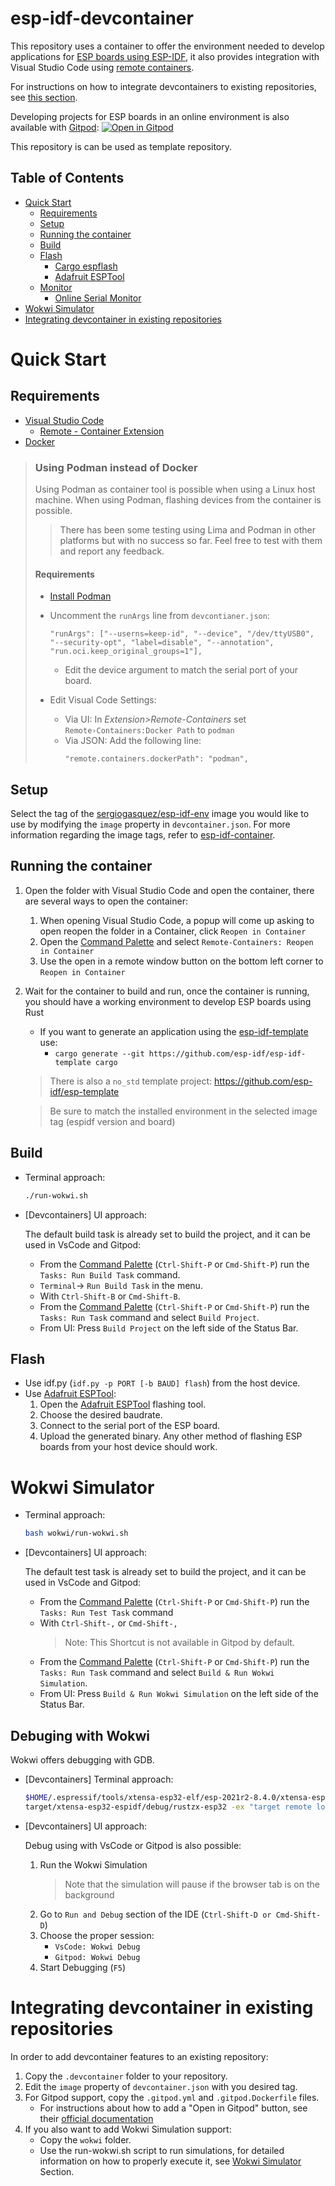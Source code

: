 # esp-idf-devcontainer

This repository uses a container to offer the environment needed to develop applications for [ESP
boards using ESP-IDF](https://github.com/espressif/esp-idf), it also provides integration with Visual Studio Code using [remote containers](https://code.visualstudio.com/docs/remote/containers).

For instructions on how to integrate devcontainers to existing repositories, see
[this section](#integrating-devcontainer-in-existing-repositories).

Developing projects for ESP boards in an online environment is also available with [Gitpod](https://www.gitpod.io/):
[![Open in Gitpod](https://gitpod.io/button/open-in-gitpod.svg)](https://gitpod.io/github.com/SergioGasquez/esp-idf-devcontainer/)

This repository is can be used as template repository.

## Table of Contents

- [Quick Start](#quick-start)
  - [Requirements](#requirements)
  - [Setup](#setup)
  - [Running the container](#running-the-container)
  - [Build](#build)
  - [Flash](#flash)
    - [Cargo espflash](#cargo-espflash)
    - [Adafruit ESPTool](#adafruit-esptool)
  - [Monitor](#monitor)
    - [Online Serial Monitor](#online-serial-monitor)
- [Wokwi Simulator](#wokwi-simulator)
- [Integrating devcontainer in existing repositories](#integrating-devcontainer-in-existing-repositories)

# Quick Start

## Requirements

- [Visual Studio Code](https://code.visualstudio.com/download)
  - [Remote - Container Extension](https://marketplace.visualstudio.com/items?itemName=ms-vscode-remote.remote-containers)
- [Docker](https://docs.docker.com/get-docker/)
> ### Using Podman instead of Docker
> Using Podman as container tool is possible when using a Linux host machine.
> When using Podman, flashing devices from the container is possible.
>
> > There has been some testing using Lima and Podman in other platforms but with
> > no success so far. Feel free to test with them and report any feedback.
> #### Requirements
>   - [Install Podman](https://podman.io/getting-started/installation)
>   -  Uncomment the `runArgs` line from `devcontianer.json`:
>
>       ```
>       "runArgs": ["--userns=keep-id", "--device", "/dev/ttyUSB0", "--security-opt", "label=disable", "--annotation", "run.oci.keep_original_groups=1"],
>       ```
>      - Edit the device argument to match the serial port of your board.
>   - Edit Visual Code Settings:
>     -  Via UI: In _Extension>Remote-Containers_ set `Remote›Containers:Docker Path`
>   to `podman`
>     -  Via JSON: Add the following line:
>         ```
>         "remote.containers.dockerPath": "podman",
>         ```

## Setup

Select the tag of the [sergiogasquez/esp-idf-env](https://hub.docker.com/r/sergiogasquez/esp-idf-env)
image you would like to use by modifying the `image` property in
`devcontainer.json`.
For more information regarding the image tags, refer to [esp-idf-container](https://github.com/SergioGasquez/esp-idf-container).


## Running the container

1. Open the folder with Visual Studio Code and open the container, there are
   several ways to open the container:
   1. When opening Visual Studio Code, a popup will come up asking to open reopen the folder in a Container, click `Reopen in Container`
   1. Open the [Command Palette](https://code.visualstudio.com/docs/getstarted/userinterface#_command-palette) and select `Remote-Containers: Reopen in Container`
   2. Use the open in a remote window button on the bottom left corner to
   `Reopen in Container`
2. Wait for the container to build and run, once the container is running, you
   should have a working environment to develop ESP boards using Rust
   - If you want to generate an application using the [esp-idf-template](https://github.com/esp-idf/esp-idf-template) use:
     - `cargo generate --git https://github.com/esp-idf/esp-idf-template cargo`
    > There is also a `no_std` template project: https://github.com/esp-idf/esp-template

    > Be sure to match the installed environment in the selected image tag (espidf version and board)

## Build
- Terminal approach:
    ```bash
    ./run-wokwi.sh
    ```
- [Devcontainers] UI approach:

    The default build task is already set to build the project, and it can be used
    in VsCode and Gitpod:
    - From the [Command Palette](https://code.visualstudio.com/docs/getstarted/userinterface#_command-palette) (`Ctrl-Shift-P` or `Cmd-Shift-P`) run the `Tasks: Run Build Task` command.
    - `Terminal`-> `Run Build Task` in the menu.
    - With `Ctrl-Shift-B` or `Cmd-Shift-B`.
    - From the [Command Palette](https://code.visualstudio.com/docs/getstarted/userinterface#_command-palette) (`Ctrl-Shift-P` or `Cmd-Shift-P`) run the `Tasks: Run Task` command and
    select `Build Project`.
    - From UI: Press `Build Project` on the left side of the Status Bar.


## Flash
- Use idf.py (`idf.py -p PORT [-b BAUD] flash`) from the host device.
- Use [Adafruit ESPTool](https://adafruit.github.io/Adafruit_WebSerial_ESPTool/):
  1. Open the [Adafruit ESPTool](https://adafruit.github.io/Adafruit_WebSerial_ESPTool/) flashing tool.
  2. Choose the desired baudrate.
  3. Connect to the serial port of the ESP board.
  4. Upload the generated binary.
Any other method of flashing ESP boards from your host device should work.



# Wokwi Simulator

- Terminal approach:

    ```bash
    bash wokwi/run-wokwi.sh
    ```
- [Devcontainers] UI approach:

    The default test task is already set to build the project, and it can be used
    in VsCode and Gitpod:
    - From the [Command Palette](https://code.visualstudio.com/docs/getstarted/userinterface#_command-palette) (`Ctrl-Shift-P` or `Cmd-Shift-P`) run the `Tasks: Run Test Task` command
    - With `Ctrl-Shift-,` or `Cmd-Shift-,`
        > Note: This Shortcut is not available in Gitpod by default.
    - From the [Command Palette](https://code.visualstudio.com/docs/getstarted/userinterface#_command-palette) (`Ctrl-Shift-P` or `Cmd-Shift-P`) run the `Tasks: Run Task` command and
    select `Build & Run Wokwi Simulation`.
    - From UI: Press `Build & Run Wokwi Simulation` on the left side of the Status Bar.

## Debuging with Wokwi

Wokwi offers debugging with GDB.

- [Devcontainers] Terminal approach:
    ```bash
    $HOME/.espressif/tools/xtensa-esp32-elf/esp-2021r2-8.4.0/xtensa-esp32-elf/bin/xtensa-esp32-elf-gdb \
    target/xtensa-esp32-espidf/debug/rustzx-esp32 -ex "target remote localhost:9333"
    ```
- [Devcontainers] UI approach:

    Debug using with VsCode or Gitpod is also possible:
    1. Run the Wokwi Simulation
        > Note that the simulation will pause if the browser tab is on the background
    2. Go to `Run and Debug` section of the IDE (`Ctrl-Shift-D or Cmd-Shift-D`)
    3. Choose the proper session:
        - `VsCode: Wokwi Debug`
        - `Gitpod: Wokwi Debug`
    4. Start Debugging (`F5`)

# Integrating devcontainer in existing repositories

In order to add devcontainer features to an existing repository:
1. Copy the `.devcontainer` folder to your repository.
2. Edit the `image` property of `devcontainer.json` with you desired tag.
3. For Gitpod support, copy the `.gitpod.yml` and `.gitpod.Dockerfile` files.
   - For instructions about how to add a "Open in Gitpod" button, see their
      [official documentation](https://www.gitpod.io/docs/getting-started#open-in-gitpod-button)
4. If you also want to add Wokwi Simulation support:
   - Copy the `wokwi` folder.
   - Use the run-wokwi.sh script to run simulations, for detailed information on how
  to properly execute it, see [Wokwi Simulator](#wokwi-simulator) Section.
